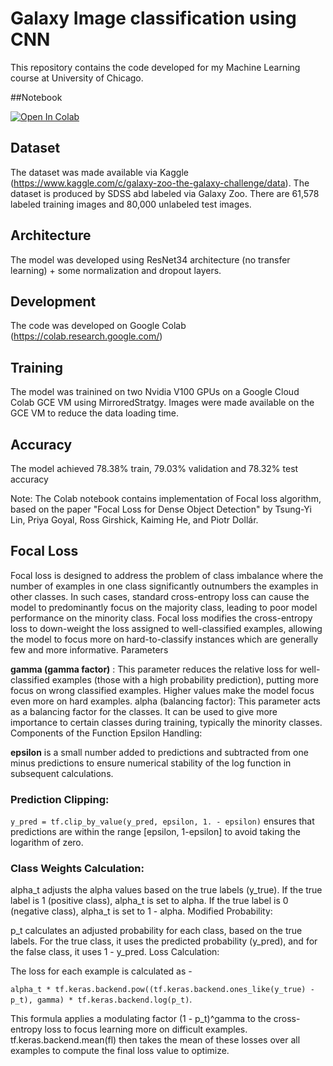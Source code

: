 # Galaxy Image classification using CNN
This repository contains the code developed for my Machine Learning course at University of Chicago. 

##Notebook

<a target="_blank" href="https://colab.research.google.com/github/prashantkul/galaxy-image-classification/blob/main/MLPA_Project_Final.ipynb">
  <img src="https://colab.research.google.com/assets/colab-badge.svg" alt="Open In Colab"/>
</a>

## Dataset
The dataset was made available via Kaggle (https://www.kaggle.com/c/galaxy-zoo-the-galaxy-challenge/data). The dataset is produced by SDSS abd labeled via Galaxy Zoo. There are 61,578 labeled training images and 80,000 unlabeled test images.

## Architecture
The model was developed using ResNet34 architecture (no transfer learning) + some normalization and dropout layers. 

## Development
The code was developed on Google Colab (https://colab.research.google.com/)

## Training
The model was trainined on two Nvidia V100 GPUs on a Google Cloud Colab GCE VM using MirroredStratgy. Images were made available on the GCE VM to reduce the data loading time. 

## Accuracy
The model achieved  78.38% train, 79.03% validation and 78.32% test accuracy

Note: The Colab notebook contains implementation of Focal loss algorithm, based on the paper "Focal Loss for Dense Object Detection" by Tsung-Yi Lin, Priya Goyal, Ross Girshick, Kaiming He, and Piotr Dollár.

## Focal Loss
Focal loss is designed to address the problem of class imbalance where the number of examples in one class significantly outnumbers the examples in other classes. In such cases, standard cross-entropy loss can cause the model to predominantly focus on the majority class, leading to poor model performance on the minority class. Focal loss modifies the cross-entropy loss to down-weight the loss assigned to well-classified examples, allowing the model to focus more on hard-to-classify instances which are generally few and more informative.
Parameters

**gamma (gamma factor)** : This parameter reduces the relative loss for well-classified examples (those with a high probability prediction), putting more focus on wrong classified examples. Higher values make the model focus even more on hard examples.
alpha (balancing factor): This parameter acts as a balancing factor for the classes. It can be used to give more importance to certain classes during training, typically the minority classes.
Components of the Function
Epsilon Handling:

**epsilon** is a small number added to predictions and subtracted from one minus predictions to ensure numerical stability of the log function in subsequent calculations.

### Prediction Clipping:
`y_pred = tf.clip_by_value(y_pred, epsilon, 1. - epsilon)` ensures that predictions are within the range [epsilon, 1-epsilon] to avoid taking the logarithm of zero.

### Class Weights Calculation:

alpha_t adjusts the alpha values based on the true labels (y_true). If the true label is 1 (positive class), alpha_t is set to alpha. If the true label is 0 (negative class), alpha_t is set to 1 - alpha.
Modified Probability:

p_t calculates an adjusted probability for each class, based on the true labels. For the true class, it uses the predicted probability (y_pred), and for the false class, it uses 1 - y_pred.
Loss Calculation:

The loss for each example is calculated as - 

`alpha_t * tf.keras.backend.pow((tf.keras.backend.ones_like(y_true) - p_t), gamma) * tf.keras.backend.log(p_t)`. 

This formula applies a modulating factor (1 - p_t)^gamma to the cross-entropy loss to focus learning more on difficult examples.
tf.keras.backend.mean(fl) then takes the mean of these losses over all examples to compute the final loss value to optimize.


